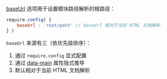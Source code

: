[baseUrl](http://requirejs.org/docs/api.html#config-baseUrl) 选项用于设置模块路径解析的根路径：

```js
require.config( {
    baseUrl : 'root/path' // baseUrl 相对于当前 HTML 文档解析
} )
```

`baseUrl` 来源有三（依优先级排序）：

1. 通过 `require.config` 显式配置
2. 通过 [data-main](http://requirejs.org/docs/api.html#data-main) 属性隐式推导
3. 默认相对于当前 HTML 文档解析
